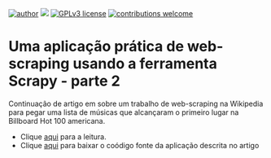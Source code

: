 [![author](https://img.shields.io/badge/author-Marcius%20D.%20Moraes-green)](https://www.linkedin.com/in/marciusdm) [![](https://img.shields.io/badge/python-3.7+-blue.svg)](https://www.python.org/downloads/release/python-365/) [![GPLv3 license](https://img.shields.io/badge/License-GPLv3-blue.svg)](http://perso.crans.org/besson/LICENSE.html) [![contributions welcome](https://img.shields.io/badge/contributions-welcome-brightgreen.svg?style=flat)](https://github.com/marciusdm/portfolio/issues)



# Uma aplicação prática de web-scraping usando a ferramenta Scrapy - parte 2
Continuação de artigo em sobre um trabalho de web-scraping na Wikipedia para pegar uma lista de músicas que alcançaram o primeiro lugar na Billboard Hot 100 americana.   
* Clique [aqui](https://bit.ly/4fcywlx) para a leitura.   
* Clique [aqui](https://github.com/marciusdm/webscraping/raw/main/scrapy_billboard_pt02/billboard_pt02.zip) para baixar o coódigo fonte da aplicação descrita no artigo
